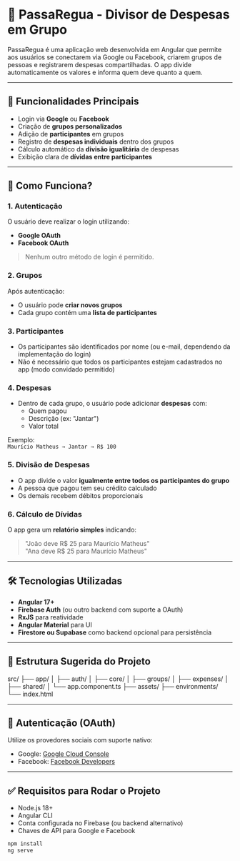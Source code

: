 # 💸 PassaRegua - Divisor de Despesas em Grupo

PassaRegua é uma aplicação web desenvolvida em Angular que permite aos usuários se conectarem via Google ou Facebook, criarem grupos de pessoas e registrarem despesas compartilhadas. O app divide automaticamente os valores e informa quem deve quanto a quem.

---

## 🚀 Funcionalidades Principais

- Login via **Google** ou **Facebook**
- Criação de **grupos personalizados**
- Adição de **participantes** em grupos
- Registro de **despesas individuais** dentro dos grupos
- Cálculo automático da **divisão igualitária** de despesas
- Exibição clara de **dívidas entre participantes**

---

## 🧠 Como Funciona?

### 1. Autenticação
O usuário deve realizar o login utilizando:
- **Google OAuth**
- **Facebook OAuth**

> Nenhum outro método de login é permitido.

### 2. Grupos
Após autenticação:
- O usuário pode **criar novos grupos**
- Cada grupo contém uma **lista de participantes**

### 3. Participantes
- Os participantes são identificados por nome (ou e-mail, dependendo da implementação do login)
- Não é necessário que todos os participantes estejam cadastrados no app (modo convidado permitido)

### 4. Despesas
- Dentro de cada grupo, o usuário pode adicionar **despesas** com:
  - Quem pagou
  - Descrição (ex: "Jantar")
  - Valor total

Exemplo:  
`Maurício Matheus → Jantar → R$ 100`

### 5. Divisão de Despesas
- O app divide o valor **igualmente entre todos os participantes do grupo**
- A pessoa que pagou tem seu crédito calculado
- Os demais recebem débitos proporcionais

### 6. Cálculo de Dívidas
O app gera um **relatório simples** indicando:
> "João deve R$ 25 para Maurício Matheus"  
> "Ana deve R$ 25 para Maurício Matheus"

---

## 🛠️ Tecnologias Utilizadas

- **Angular 17+**
- **Firebase Auth** (ou outro backend com suporte a OAuth)
- **RxJS** para reatividade
- **Angular Material** para UI
- **Firestore ou Supabase** como backend opcional para persistência

---

## 📁 Estrutura Sugerida do Projeto

src/
├── app/
│ ├── auth/
│ ├── core/
│ ├── groups/
│ ├── expenses/
│ ├── shared/
│ └── app.component.ts
├── assets/
├── environments/
└── index.html


---

## 🔐 Autenticação (OAuth)

Utilize os provedores sociais com suporte nativo:

- Google: [Google Cloud Console](https://console.cloud.google.com/)
- Facebook: [Facebook Developers](https://developers.facebook.com/)

---

## ✅ Requisitos para Rodar o Projeto

- Node.js 18+
- Angular CLI
- Conta configurada no Firebase (ou backend alternativo)
- Chaves de API para Google e Facebook

```bash
npm install
ng serve
